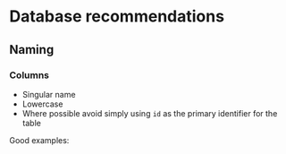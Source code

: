 # Database recommendations

## Naming

### Columns

- Singular name
- Lowercase
- Where possible avoid simply using `id` as the primary identifier for the table

Good examples:
